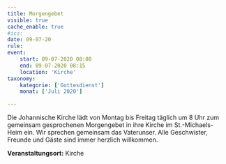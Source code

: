 ```yaml
---
title: Morgengebet
visible: true
cache_enable: true
#ics: 
date: 09-07-20
rule: 
event:
	start: 09-07-2020 08:00
	end: 09-07-2020 08:15
	location: 'Kirche'
taxonomy:
	kategorie: ['Gottesdienst']
	monat: ['Juli 2020']

---
```

Die Johannische Kirche lädt von Montag bis Freitag täglich um 8 Uhr zum gemeinsam gesprochenen Morgengebet in ihre Kirche im St.-Michaels-Heim ein. Wir sprechen gemeinsam das Vaterunser. Alle Geschwister, Freunde und Gäste sind immer herzlich willkommen.



**Veranstaltungsort:** Kirche

